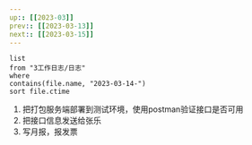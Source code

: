 ```yaml
---
up:: [[2023-03]]
prev:: [[2023-03-13]]
next:: [[2023-03-15]]
---
```


```dataview
list
from "3工作日志/日志"
where
contains(file.name, "2023-03-14-")
sort file.ctime
```
1. 把打包服务端部署到测试环境，使用postman验证接口是否可用
2. 把接口信息发送给张乐
3. 写月报，报发票